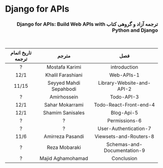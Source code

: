 # Django for APIs
<div dir="rtl">

### ترجمه آزاد و گروهی کتاب Django for APIs: Build Web APIs with Python and Django
</br>

</div>

| تاریخ اتمام ترجمه |       مترجم      |             فصل             |
|:-----------------:|:----------------:|:---------------------------:|
|         ?         |  Mostafa Karimi  |                introduction |
|       12/1        |Khalil Farashiani |                  Web-APIs-1 |
|       11/15       |Seyyed Mahdi Sepahbodi|   Library-Website-and-API-2 |
|         ?         |    Amirhossein   |                  Todo-API-3 |
|       12/1        |  Sahar Mokarrami |      Todo-React-Front-end-4 |
|       12/1        | Shamim Sanisales |                  Blog-Api-5 |
|         ?         |         ?        |               Permissions-6 |
|         ?         |         ?        |       User-Authentication-7 |
|        11/6       | Amirreza Pasandi |      Viewsets-and-Routers-8 |
|         ?         |   Reza Mobaraki  | Schemas-and-Documentation-9 |
|         ?         | Majid Aghamohamad|                  Conclusion |
